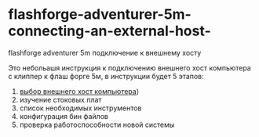 # flashforge-adventurer-5m-connecting-an-external-host-
flashforge adventurer 5m  подключение к внешнему хосту

Это небольашя инструкция к подключению внешнего хост компьютера с клиппер к флаш форге 5м,
в инструкции будет 5 этапов:

1) [выбор внешнего хост компьютера]([https://docs.github.com](https://github.com/VoronKor/flashforge-adventurer-5m-connecting-an-external-host-/tree/main/1)%20%D0%B2%D1%8B%D0%B1%D0%BE%D1%80%20%D0%B2%D0%BD%D0%B5%D1%88%D0%BD%D0%B5%D0%B3%D0%BE%20%D1%85%D0%BE%D1%81%D1%82%20%D0%BA%D0%BE%D0%BC%D0%BF%D1%8C%D1%8E%D1%82%D0%B5%D1%80%D0%B0))
2) изучение стоковых плат
3) список необходимых инструментов
4) конфигурация бин файлов
5) проверка работоспособности новой системы
